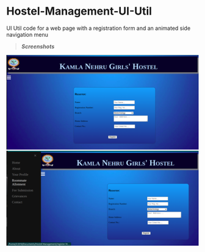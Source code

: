# Hostel-Management-UI-Util
UI Util code for a web page with a registration form and an animated side navigation menu


> ***Screenshots***

<img src="https://github.com/ir2010/Hostel-Management-UI-Util/blob/main/assets/1.png">

<img src="https://github.com/ir2010/Hostel-Management-UI-Util/blob/main/assets/2.png">
